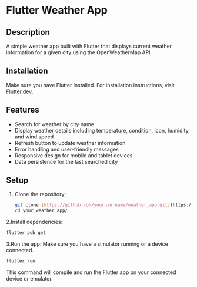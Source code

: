 # Flutter Weather App

## Description
A simple weather app built with Flutter that displays current weather information for a given city using the OpenWeatherMap API.

## Installation
Make sure you have Flutter installed. For installation instructions, visit [Flutter.dev](https://flutter.dev/docs/get-started/install).

## Features
- Search for weather by city name
- Display weather details including temperature, condition, icon, humidity, and wind speed
- Refresh button to update weather information
- Error handling and user-friendly messages
- Responsive design for mobile and tablet devices
- Data persistence for the last searched city

## Setup
1. Clone the repository:
   ```bash
   git clone [https://github.com/yourusername/weather_app.git](https://github.com/sk0618054/Flutter-Weather-App)
   cd your_weather_app/
   ```
2.Install dependencies:
   ```bash
   flutter pub get
   ```
3.Run the app:
   Make sure you have a simulator running or a device connected.
   ```bash
   flutter run
   ```
   This command will compile and run the Flutter app on your connected device or emulator.



